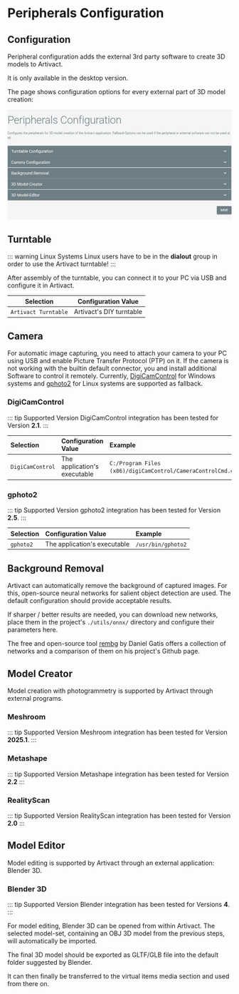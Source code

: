 # Peripherals Configuration <Badge type="warning" text="desktop"/>

## Configuration

Peripheral configuration adds the external 3rd party software to create 3D models to Artivact.

It is only available in the desktop version.

The page shows configuration options for every external part of 3D model creation:

![peripherals-configuration](./assets/peripherals/peripherals-configuration.png)

## Turntable

::: warning Linux Systems
Linux users have to be in the **dialout** group in order to use the Artivact turntable!
:::

After assembly of the turntable, you can connect it to your PC via USB and configure it in Artivact.

|       Selection        |   Configuration Value    |
|:----------------------:|:------------------------:| 
| ``Artivact Turntable`` | Artivact's DIY turntable | 

## Camera

For automatic image capturing, you need to attach your camera to your PC using USB and enable Picture Transfer
Protocol (PTP) on it.
If the camera is not working with the builtin default connector, you and install additional Software to control it
remotely. Currently, [DigiCamControl](https://digicamcontrol.com/) for Windows systems and [gphoto2](http://gphoto.org/)
for Linux systems are supported as fallback.

### DigiCamControl

::: tip Supported Version
DigiCamControl integration has been tested for Version **2.1**.
:::

| Selection          | Configuration Value          | Example                                                        |
|:-------------------|:-----------------------------|:---------------------------------------------------------------|
| ``DigiCamControl`` | The application's executable | ``C:/Program Files (x86)/digiCamControl/CameraControlCmd.exe`` |

### gphoto2

::: tip Supported Version
gphoto2 integration has been tested for Version **2.5**.
:::

| Selection   | Configuration Value          | Example              |
|:------------|:-----------------------------|:---------------------|
| ``gphoto2`` | The application's executable | ``/usr/bin/gphoto2`` |

## Background Removal

Artivact can automatically remove the background of captured images. For this, open-source neural networks for
salient object detection are used. The default configuration should provide acceptable results.

If sharper / better results are needed, you can download new networks, place them in the project's ``./utils/onnx/``
directory and configure their parameters here.

The free and open-source tool [rembg](https://github.com/danielgatis/rembg) by Daniel Gatis offers a collection of
networks and a comparison of them on his project's Github page.

## Model Creator

Model creation with photogrammetry is supported by Artivact through external programs.

### Meshroom

::: tip Supported Version
Meshroom integration has been tested for Version **2025.1**.
:::

### Metashape

::: tip Supported Version
Metashape integration has been tested for Version **2.2**
:::

### RealityScan

::: tip Supported Version
RealityScan integration has been tested for Version **2.0**
:::

## Model Editor

Model editing is supported by Artivact through an external application: Blender 3D.

### Blender 3D

::: tip Supported Version
Blender integration has been tested for Versions **4**.
:::

For model editing, Blender 3D can be opened from within Artivact.
The selected model-set, containing an OBJ 3D model from the previous steps, will automatically be imported.

The final 3D model should be exported as GLTF/GLB file into the default folder suggested by Blender.

It can then finally be transferred to the virtual items media section and used from there on.
